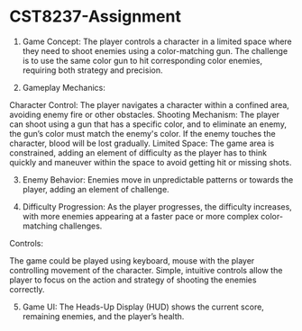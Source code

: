 # CST8237-Assignment

1. Game Concept:
The player controls a character in a limited space where they need to shoot enemies using a color-matching gun. The challenge is to use the same color gun to hit corresponding color enemies, requiring both strategy and precision.

2. Gameplay Mechanics:

Character Control: The player navigates a character within a confined area, avoiding enemy fire or other obstacles.
Shooting Mechanism: The player can shoot using a gun that has a specific color, and to eliminate an enemy, the gun’s color must match the enemy's color. If the enemy touches the character, blood will be lost gradually.
Limited Space: The game area is constrained, adding an element of difficulty as the player has to think quickly and maneuver within the space to avoid getting hit or missing shots.

3. Enemy Behavior: Enemies move in unpredictable patterns or towards the player, adding an element of challenge.

4. Difficulty Progression: As the player progresses, the difficulty increases, with more enemies appearing at a faster pace or more complex color-matching challenges.

Controls:

The game could be played using keyboard, mouse with the player controlling movement of the character.
Simple, intuitive controls allow the player to focus on the action and strategy of shooting the enemies correctly.

5. Game UI: The Heads-Up Display (HUD) shows the current score, remaining enemies, and the player’s health.
